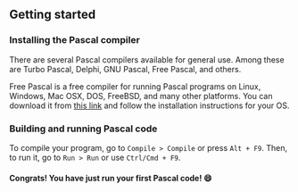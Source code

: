 ## Getting started

### Installing the Pascal compiler

There are several Pascal compilers available for general use. Among these are Turbo Pascal, Delphi, GNU Pascal, Free Pascal, and others.

Free Pascal is a free compiler for running Pascal programs on Linux, Windows, Mac OSX, DOS, FreeBSD, and many other platforms. You can download it from [this link](http://www.freepascal.org/download.var) and follow the installation instructions for your OS.

### Building and running Pascal code
To compile your program, go to `Compile > Compile` or press `Alt + F9`. Then, to run it, go to `Run > Run` or use `Ctrl/Cmd + F9`.

#### Congrats! You have just run your first Pascal code! :smile:
